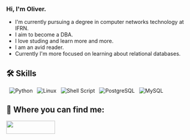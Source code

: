 ### Hi, I'm Oliver.

 - I'm currently pursuing a degree in computer networks technology at IFRN.
 - I aim to become a DBA.
 - I love studing and learn more and more.
 - I am an avid reader.
 - Currently I'm more focused on learning about relational databases.

    
## 🛠 Skills
   &nbsp;&nbsp;<img alt="Python" src="https://img.shields.io/badge/python-%2314354C.svg?style=for-the-badge&logo=python&logoColor=white"/>
   &nbsp;&nbsp;<img alt="Linux" src="https://img.shields.io/badge/Linux-FCC624?style=for-the-badge&logo=linux&logoColor=black">
   &nbsp;&nbsp;<img alt="Shell Script" src="https://img.shields.io/badge/shell_script-%23121011.svg?style=for-the-badge&logo=gnu-bash&logoColor=white"/>
   &nbsp;&nbsp;<img alt="PostgreSQL" src="https://img.shields.io/badge/postgres-%23316192.svg?style=for-the-badge&logo=postgresql&logoColor=white"/>
   &nbsp;&nbsp;<img alt="MySQL" src="https://img.shields.io/badge/mysql-4479A1.svg?style=for-the-badge&logo=mysql&logoColor=white"/>
          
    
## 🔗 Where you can find me:
<a href="https://br.linkedin.com/in/oliver-calazans-28b52720b">
  <img width="130" height="35" src="https://img.shields.io/badge/linkedin-%230077B5.svg?style=for-the-badge&logo=linkedin&logoColor=white" />
</a>
